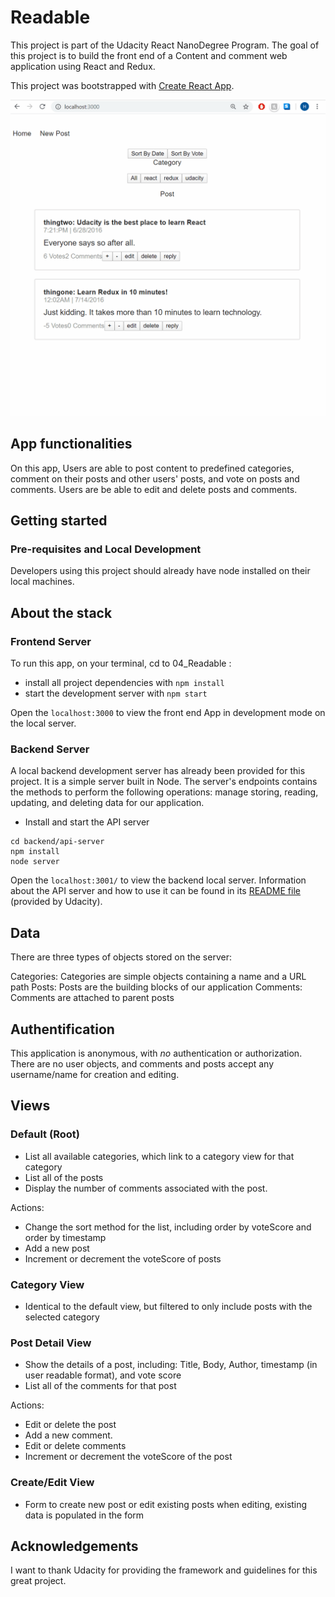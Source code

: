 # Readable

This project is part of the Udacity React NanoDegree Program.
The goal of this project is to build the front end of a Content and comment web application using React and Redux. 

This project was bootstrapped with [Create React App](https://github.com/facebook/create-react-app).

![Readable Demo](demo/demo.gif)

## App functionalities

On this app, Users are able to post content to predefined categories, comment on their posts and other users' posts, and vote on posts and comments. Users are be able to edit and delete posts and comments.

## Getting started

### Pre-requisites and Local Development

Developers using this project should already have node installed on their local machines.

## About the stack

### Frontend Server

To run this app, on your terminal, cd to 04_Readable :

* install all project dependencies with `npm install`
* start the development server with `npm start`

Open the `localhost:3000` to view the front end App in development mode on the local server.

### Backend Server

A local backend development server has already been provided for this project. It is a simple server built in Node.
The server's endpoints contains the methods  to perform the following operations: manage storing, reading, updating, and deleting data for our application.

* Install and start the API server
```
cd backend/api-server
npm install
node server
```

Open the `localhost:3001/` to view the backend local server.
Information about the API server and how to use it can be found in its [README file](backend/api-server/README.md) (provided by Udacity).

## Data
There are three types of objects stored on the server:

Categories: Categories are simple objects containing a name and a URL path
Posts: Posts are the building blocks of our application
Comments: Comments are attached to parent posts

## Authentification
This application is anonymous, with _no_ authentication or authorization. There are no user objects, and comments and posts accept any username/name for creation and editing.

## Views

### Default (Root)

- List all available categories, which link to a category view for that category
- List all of the posts
- Display the number of comments associated with the post.

Actions:
- Change the sort method for the list, including order by voteScore and order by timestamp
- Add a new post
- Increment or decrement the voteScore of posts

### Category View

- Identical to the default view, but filtered to only include posts with the selected category

### Post Detail View

- Show the details of a post, including: Title, Body, Author, timestamp (in user readable format), and vote score
- List all of the comments for that post

Actions:
- Edit or delete the post
- Add a new comment.
- Edit or delete comments
- Increment or decrement the voteScore of the post

### Create/Edit View

- Form to create new post or edit existing posts
when editing, existing data is populated in the form

## Acknowledgements

I want to thank Udacity for providing the framework and guidelines for this great project.

